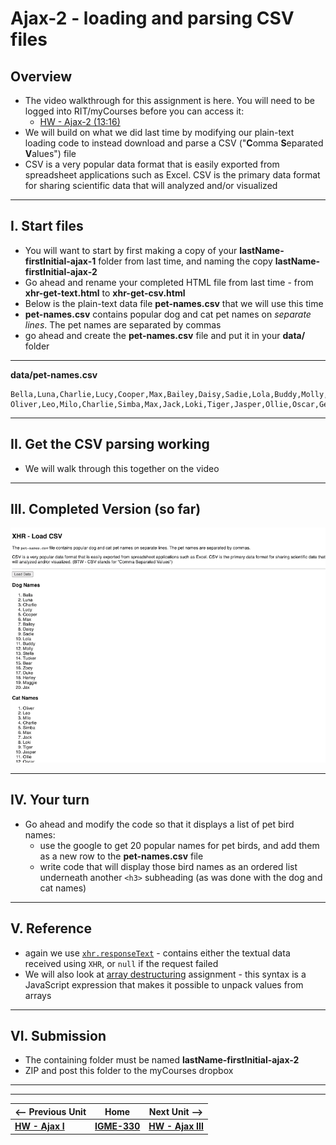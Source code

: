 # Ajax-2 - loading and parsing CSV files

## Overview

- The video walkthrough for this assignment is here. You will need to be logged into RIT/myCourses before you can access it:
  - [HW - Ajax-2 (13:16)](https://rit.hosted.panopto.com/Panopto/Pages/Viewer.aspx?id=dda93dac-be59-4230-9e48-ad9401501b9e)
- We will build on what we did last time by modifying our plain-text loading code to instead download and parse a CSV ("**C**omma **S**eparated **V**alues") file
- CSV is a very popular data format that is easily exported from spreadsheet applications such as Excel. CSV is the primary data format for sharing scientific data that will analyzed and/or visualized

<hr>

## I. Start files
- You will want to start by first making a copy of your **lastName-firstInitial-ajax-1** folder from last time, and naming the copy **lastName-firstInitial-ajax-2**
- Go ahead and rename your completed HTML file from last time - from **xhr-get-text.html** to **xhr-get-csv.html** 
- Below is the plain-text data file **pet-names.csv** that we will use this time
- **pet-names.csv** contains popular dog and cat pet names on *separate lines*. The pet names are separated by commas
- go ahead and create the **pet-names.csv** file and put it in your **data/** folder

<hr>

**data/pet-names.csv**

```text
Bella,Luna,Charlie,Lucy,Cooper,Max,Bailey,Daisy,Sadie,Lola,Buddy,Molly,Stella,Tucker,Bear,Zoey,Duke,Harley,Maggie,Jax
Oliver,Leo,Milo,Charlie,Simba,Max,Jack,Loki,Tiger,Jasper,Ollie,Oscar,George,Buddy,Toby,Smokey,Finn,Felix,Simon,Shadow
```

<hr>

## II. Get the CSV parsing working

- We will walk through this together on the video

<hr>

## III. Completed Version (so far)

![screenshot](_images/_ajax-images/HW-ajax-3.png)

<hr>

## IV. Your turn
- Go ahead and modify the code so that it displays a list of pet bird names:
  - use the google to get 20 popular names for pet birds, and add them as a new row to the **pet-names.csv** file
  - write code that will display those bird names as an ordered list underneath another `<h3>` subheading (as was done with the dog and cat names)

<hr>

## V. Reference

- again we use [`xhr.responseText`](https://developer.mozilla.org/en-US/docs/Web/API/XMLHttpRequest/responseText) - contains either the textual data received using `XHR`, or `null` if the request failed
- We will also look at [array destructuring](https://developer.mozilla.org/en-US/docs/Web/JavaScript/Reference/Operators/Destructuring_assignment) assignment - this syntax is a JavaScript expression that makes it possible to unpack values from arrays

<hr>

## VI. Submission

- The containing folder must be named **lastName-firstInitial-ajax-2**
- ZIP and post this folder to the myCourses dropbox


<hr><hr>

| <-- Previous Unit | Home | Next Unit -->
| --- | --- | --- 
|   [**HW - Ajax I**](HW-ajax-1.md)  |  [**IGME-330**](../README.md) | [**HW - Ajax III**](HW-ajax-3.md)
